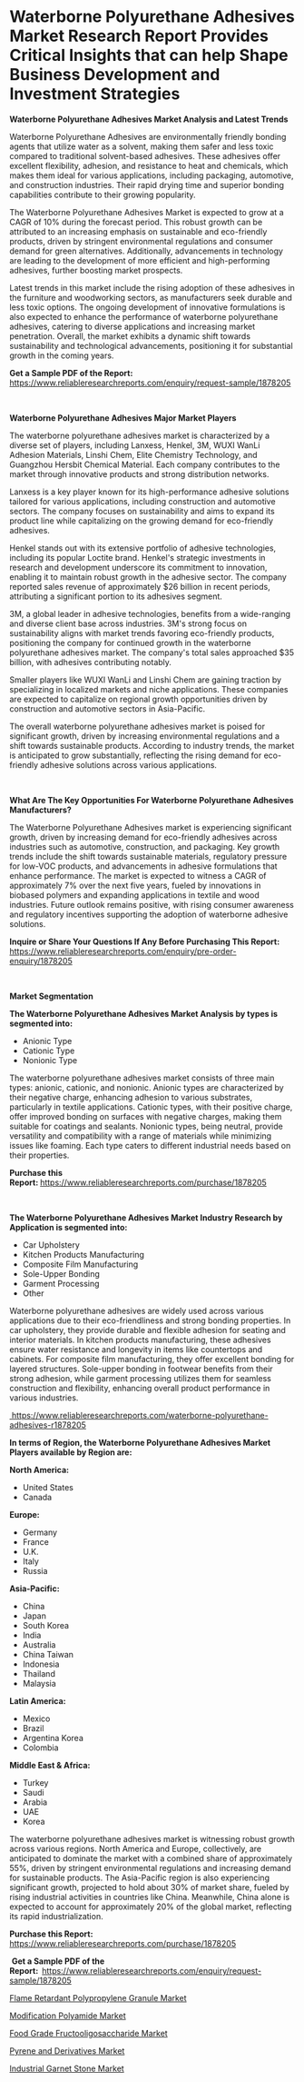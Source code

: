 <p><h1>Waterborne Polyurethane Adhesives Market Research Report Provides Critical Insights that can help Shape Business Development and Investment Strategies</h1></p><p><strong>Waterborne Polyurethane Adhesives Market Analysis and Latest Trends</strong></p>
<p><p>Waterborne Polyurethane Adhesives are environmentally friendly bonding agents that utilize water as a solvent, making them safer and less toxic compared to traditional solvent-based adhesives. These adhesives offer excellent flexibility, adhesion, and resistance to heat and chemicals, which makes them ideal for various applications, including packaging, automotive, and construction industries. Their rapid drying time and superior bonding capabilities contribute to their growing popularity.</p><p>The Waterborne Polyurethane Adhesives Market is expected to grow at a CAGR of 10% during the forecast period. This robust growth can be attributed to an increasing emphasis on sustainable and eco-friendly products, driven by stringent environmental regulations and consumer demand for green alternatives. Additionally, advancements in technology are leading to the development of more efficient and high-performing adhesives, further boosting market prospects.</p><p>Latest trends in this market include the rising adoption of these adhesives in the furniture and woodworking sectors, as manufacturers seek durable and less toxic options. The ongoing development of innovative formulations is also expected to enhance the performance of waterborne polyurethane adhesives, catering to diverse applications and increasing market penetration. Overall, the market exhibits a dynamic shift towards sustainability and technological advancements, positioning it for substantial growth in the coming years.</p></p>
<p><strong>Get a Sample PDF of the Report:&nbsp;</strong> <a href="https://www.reliableresearchreports.com/enquiry/request-sample/1878205?utm_campaign=114&utm_medium=2&utm_source=Github&utm_content=ia&utm_term=03042025&utm_id=waterborne-polyurethane-adhesives">https://www.reliableresearchreports.com/enquiry/request-sample/1878205</a></p>
<p>&nbsp;</p>
<p><strong>Waterborne Polyurethane Adhesives Major Market Players</strong></p>
<p><p>The waterborne polyurethane adhesives market is characterized by a diverse set of players, including Lanxess, Henkel, 3M, WUXI WanLi Adhesion Materials, Linshi Chem, Elite Chemistry Technology, and Guangzhou Hersbit Chemical Material. Each company contributes to the market through innovative products and strong distribution networks.</p><p>Lanxess is a key player known for its high-performance adhesive solutions tailored for various applications, including construction and automotive sectors. The company focuses on sustainability and aims to expand its product line while capitalizing on the growing demand for eco-friendly adhesives.</p><p>Henkel stands out with its extensive portfolio of adhesive technologies, including its popular Loctite brand. Henkel's strategic investments in research and development underscore its commitment to innovation, enabling it to maintain robust growth in the adhesive sector. The company reported sales revenue of approximately $26 billion in recent periods, attributing a significant portion to its adhesives segment.</p><p>3M, a global leader in adhesive technologies, benefits from a wide-ranging and diverse client base across industries. 3M's strong focus on sustainability aligns with market trends favoring eco-friendly products, positioning the company for continued growth in the waterborne polyurethane adhesives market. The company's total sales approached $35 billion, with adhesives contributing notably.</p><p>Smaller players like WUXI WanLi and Linshi Chem are gaining traction by specializing in localized markets and niche applications. These companies are expected to capitalize on regional growth opportunities driven by construction and automotive sectors in Asia-Pacific.</p><p>The overall waterborne polyurethane adhesives market is poised for significant growth, driven by increasing environmental regulations and a shift towards sustainable products. According to industry trends, the market is anticipated to grow substantially, reflecting the rising demand for eco-friendly adhesive solutions across various applications.</p></p>
<p>&nbsp;</p>
<p><strong>What Are The Key Opportunities For Waterborne Polyurethane Adhesives Manufacturers?</strong></p>
<p><p>The Waterborne Polyurethane Adhesives market is experiencing significant growth, driven by increasing demand for eco-friendly adhesives across industries such as automotive, construction, and packaging. Key growth trends include the shift towards sustainable materials, regulatory pressure for low-VOC products, and advancements in adhesive formulations that enhance performance. The market is expected to witness a CAGR of approximately 7% over the next five years, fueled by innovations in biobased polymers and expanding applications in textile and wood industries. Future outlook remains positive, with rising consumer awareness and regulatory incentives supporting the adoption of waterborne adhesive solutions.</p></p>
<p><strong>Inquire or Share Your Questions If Any Before Purchasing This Report:</strong> <a href="https://www.reliableresearchreports.com/enquiry/pre-order-enquiry/1878205?utm_campaign=114&utm_medium=2&utm_source=Github&utm_content=ia&utm_term=03042025&utm_id=waterborne-polyurethane-adhesives">https://www.reliableresearchreports.com/enquiry/pre-order-enquiry/1878205</a></p>
<p>&nbsp;</p>
<p><strong>Market Segmentation</strong></p>
<p><strong>The Waterborne Polyurethane Adhesives Market Analysis by types is segmented into:</strong></p>
<p><ul><li>Anionic Type</li><li>Cationic Type</li><li>Nonionic Type</li></ul></p>
<p><p>The waterborne polyurethane adhesives market consists of three main types: anionic, cationic, and nonionic. Anionic types are characterized by their negative charge, enhancing adhesion to various substrates, particularly in textile applications. Cationic types, with their positive charge, offer improved bonding on surfaces with negative charges, making them suitable for coatings and sealants. Nonionic types, being neutral, provide versatility and compatibility with a range of materials while minimizing issues like foaming. Each type caters to different industrial needs based on their properties.</p></p>
<p><strong>Purchase this Report:&nbsp;</strong><a href="https://www.reliableresearchreports.com/purchase/1878205?utm_campaign=114&utm_medium=2&utm_source=Github&utm_content=ia&utm_term=03042025&utm_id=waterborne-polyurethane-adhesives">https://www.reliableresearchreports.com/purchase/1878205</a></p>
<p>&nbsp;</p>
<p><strong>The Waterborne Polyurethane Adhesives Market Industry Research by Application is segmented into:</strong></p>
<p><ul><li>Car Upholstery</li><li>Kitchen Products Manufacturing</li><li>Composite Film Manufacturing</li><li>Sole-Upper Bonding</li><li>Garment Processing</li><li>Other</li></ul></p>
<p><p>Waterborne polyurethane adhesives are widely used across various applications due to their eco-friendliness and strong bonding properties. In car upholstery, they provide durable and flexible adhesion for seating and interior materials. In kitchen products manufacturing, these adhesives ensure water resistance and longevity in items like countertops and cabinets. For composite film manufacturing, they offer excellent bonding for layered structures. Sole-upper bonding in footwear benefits from their strong adhesion, while garment processing utilizes them for seamless construction and flexibility, enhancing overall product performance in various industries.</p></p>
<p><a href="https://www.reliableresearchreports.com/waterborne-polyurethane-adhesives-r1878205?utm_campaign=114&utm_medium=2&utm_source=Github&utm_content=ia&utm_term=03042025&utm_id=waterborne-polyurethane-adhesives">&nbsp;https://www.reliableresearchreports.com/waterborne-polyurethane-adhesives-r1878205</a></p>
<p><strong>In terms of Region, the Waterborne Polyurethane Adhesives Market Players available by Region are:</strong></p>
<p>
    <p> <strong> North America: </strong>
        <ul>
            <li>United States</li>
            <li>Canada</li>
        </ul>
        </p> 
    <p> <strong> Europe: </strong>
        <ul>
            <li>Germany</li>
            <li>France</li>
            <li>U.K.</li>
            <li>Italy</li>
            <li>Russia</li>
        </ul>
        </p> 
    <p> <strong> Asia-Pacific: </strong>
        <ul>
            <li>China</li>
            <li>Japan</li>
            <li>South Korea</li>
            <li>India</li>
            <li>Australia</li>
            <li>China Taiwan</li>
            <li>Indonesia</li>
            <li>Thailand</li>
            <li>Malaysia</li>
        </ul>
        </p> 
    <p> <strong> Latin America: </strong>
        <ul>
            <li>Mexico</li>
            <li>Brazil</li>
            <li>Argentina Korea</li>
            <li>Colombia</li>
        </ul>
        </p> 
    <p> <strong> Middle East & Africa: </strong>
        <ul>
            <li>Turkey</li>
            <li>Saudi</li>
            <li>Arabia</li>
            <li>UAE</li>
            <li>Korea</li>
        </ul>
    </p>
    </p>
<p><p>The waterborne polyurethane adhesives market is witnessing robust growth across various regions. North America and Europe, collectively, are anticipated to dominate the market with a combined share of approximately 55%, driven by stringent environmental regulations and increasing demand for sustainable products. The Asia-Pacific region is also experiencing significant growth, projected to hold about 30% of market share, fueled by rising industrial activities in countries like China. Meanwhile, China alone is expected to account for approximately 20% of the global market, reflecting its rapid industrialization.</p></p>
<p><strong>Purchase this Report: </strong><a href="https://www.reliableresearchreports.com/purchase/1878205?utm_campaign=114&utm_medium=2&utm_source=Github&utm_content=ia&utm_term=03042025&utm_id=waterborne-polyurethane-adhesives">https://www.reliableresearchreports.com/purchase/1878205</a></p>
<p>&nbsp;<strong>Get a Sample PDF of the Report:&nbsp;&nbsp;</strong><a href="https://www.reliableresearchreports.com/enquiry/request-sample/1878205?utm_campaign=114&utm_medium=2&utm_source=Github&utm_content=ia&utm_term=03042025&utm_id=waterborne-polyurethane-adhesives">https://www.reliableresearchreports.com/enquiry/request-sample/1878205</a></p>
<p><strong></strong></p>
<p><p><a href="https://github.com/trossdushi7u/Market-Research-Report-List-1/blob/main/flame-retardant-polypropylene-granule-market.md?utm_campaign=114&utm_medium=2&utm_source=Github&utm_content=ia&utm_term=03042025&utm_id=waterborne-polyurethane-adhesives">Flame Retardant Polypropylene Granule Market</a></p><p><a href="https://github.com/godutetraeva/Market-Research-Report-List-1/blob/main/modification-polyamide-market.md?utm_campaign=114&utm_medium=2&utm_source=Github&utm_content=ia&utm_term=03042025&utm_id=waterborne-polyurethane-adhesives">Modification Polyamide Market</a></p><p><a href="https://github.com/abuegalawixo/Market-Research-Report-List-1/blob/main/food-grade-fructooligosaccharide-market.md?utm_campaign=114&utm_medium=2&utm_source=Github&utm_content=ia&utm_term=03042025&utm_id=waterborne-polyurethane-adhesives">Food Grade Fructooligosaccharide Market</a></p><p><a href="https://github.com/kirstejuvet/Market-Research-Report-List-1/blob/main/pyrene-and-derivatives-market.md?utm_campaign=114&utm_medium=2&utm_source=Github&utm_content=ia&utm_term=03042025&utm_id=waterborne-polyurethane-adhesives">Pyrene and Derivatives Market</a></p><p><a href="https://github.com/cernkomlkawi/Market-Research-Report-List-1/blob/main/industrial-garnet-stone-market.md?utm_campaign=114&utm_medium=2&utm_source=Github&utm_content=ia&utm_term=03042025&utm_id=waterborne-polyurethane-adhesives">Industrial Garnet Stone Market</a></p></p>